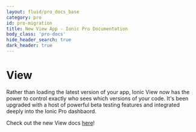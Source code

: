 ```yaml
---
layout: fluid/pro_docs_base
category: pro
id: pro-migration 
title: New View App - Ionic Pro Documentation
body_class: 'pro-docs'
hide_header_search: true
dark_header: true
---
```


# View

Rather than loading the latest version of your app, Ionic View now has the power to control exactly who sees which versions of your code.  It's been upgraded with a host of powerful beta testing features and integrated deeply into the Ionic Pro dashbaord.

Check out the new View docs [here](/docs/pro/beta-testing.html)!






